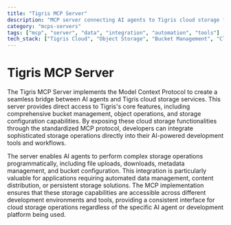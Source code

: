```yaml
---
title: "Tigris MCP Server"
description: "MCP server connecting AI agents to Tigris cloud storage for seamless bucket and object management operations."
category: "mcps-servers"
tags: ["mcp", "server", "data", "integration", "automation", "tools"]
tech_stack: ["Tigris Cloud", "Object Storage", "Bucket Management", "Cloud APIs", "MCP Protocol"]
---
```


# Tigris MCP Server

The Tigris MCP Server implements the Model Context Protocol to create a seamless bridge between AI agents and Tigris cloud storage services. This server provides direct access to Tigris's core features, including comprehensive bucket management, object operations, and storage configuration capabilities. By exposing these cloud storage functionalities through the standardized MCP protocol, developers can integrate sophisticated storage operations directly into their AI-powered development tools and workflows.

The server enables AI agents to perform complex storage operations programmatically, including file uploads, downloads, metadata management, and bucket configuration. This integration is particularly valuable for applications requiring automated data management, content distribution, or persistent storage solutions. The MCP implementation ensures that these storage capabilities are accessible across different development environments and tools, providing a consistent interface for cloud storage operations regardless of the specific AI agent or development platform being used.

